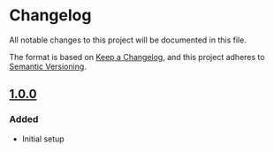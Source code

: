 # Changelog
All notable changes to this project will be documented in this file.

The format is based on [Keep a Changelog](https://keepachangelog.com/en/1.0.0/),
and this project adheres to [Semantic Versioning](https://semver.org/spec/v2.0.0.html).

## [1.0.0]

### Added
- Initial setup

[Unreleased]: https://github.com/anexia/django-generic-contact/compare/1.0.0...HEAD
[1.0.0]: https://github.com/anexia/django-generic-contact/releases/tag/1.0.0

